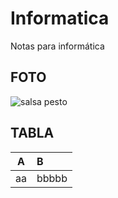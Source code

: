 # Informatica 
Notas para informática
## FOTO
![salsa pesto](//www.google.com/imgres?q=salsa%20pesto&imgurl=http%3A%2F%2Fbavette.es%2Fwp-content%2Fuploads%2Fsalsa-pesto-casera.jpg&imgrefurl=https%3A%2F%2Fwww.bavette.es%2Fsopas-cremas%2F100-pesto-genovese%2F&docid=ivXB-MnBaMXrCM&tbnid=jvjlaBo7v4zPJM&vet=12ahUKEwizw_-MwMmIAxW57AIHHW1eATwQM3oECF8QAA..i&w=640&h=427&hcb=2&ved=2ahUKEwizw_-MwMmIAxW57AIHHW1eATwQM3oECF8QAA)
## TABLA
|A|B|
|:-:|:-|
|aa|bbbbb|
